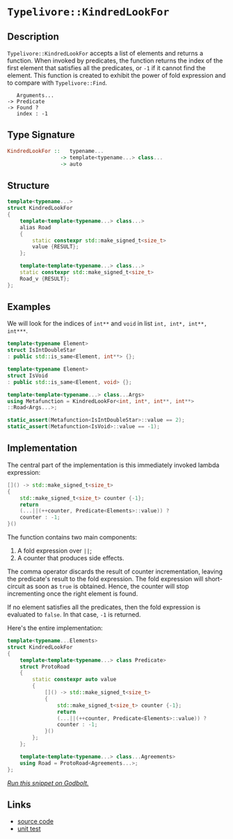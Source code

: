 <!-- Copyright 2024 Feng Mofan
SPDX-License-Identifier: Apache-2.0 -->

# `Typelivore::KindredLookFor`

## Description

`Typelivore::KindredLookFor` accepts a list of elements and returns a function.
When invoked by predicates, the function returns the index of the first element that satisfies all the predicates, or `-1` if it cannot find the element.
This function is created to exhibit the power of fold expression and to compare with `Typelivore::Find`.

<pre><code>   Arguments...
-> Predicate
-> Found ?
   index : -1</code></pre>

## Type Signature

```Haskell
KindredLookFor ::   typename...
                 -> template<typename...> class...
                 -> auto
```

## Structure

```C++
template<typename...>
struct KindredLookFor
{
    template<template<typename...> class...>
    alias Road
    {
        static constexpr std::make_signed_t<size_t>
        value {RESULT};
    };

    template<template<typename...> class...>
    static constexpr std::make_signed_t<size_t>
    Road_v {RESULT};
};
```

## Examples

We will look for the indices of `int**` and `void` in list `int, int*, int**, int***`.

```C++
template<typename Element>
struct IsIntDoubleStar
: public std::is_same<Element, int**> {};

template<typename Element>
struct IsVoid
: public std::is_same<Element, void> {};

template<template<typename...> class...Args>
using Metafunction = KindredLookFor<int, int*, int**, int**>
::Road<Args...>;

static_assert(Metafunction<IsIntDoubleStar>::value == 2);
static_assert(Metafunction<IsVoid>::value == -1);
```

## Implementation

The central part of the implementation is this immediately invoked lambda expression:

```C++
[]() -> std::make_signed_t<size_t>
{
    std::make_signed_t<size_t> counter {-1};
    return
    (...||(++counter, Predicate<Elements>::value)) ? 
    counter : -1;
}()
```

The function contains two main components:

1. A fold expression over `||`;
2. A counter that produces side effects.

The comma operator discards the result of counter incrementation, leaving the predicate's result to the fold expression.
The fold expression will short-circuit as soon as `true` is obtained.
Hence, the counter will stop incrementing once the right element is found.

If no element satisfies all the predicates, then the fold expression is evaluated to `false`. In that case, `-1` is returned.

Here's the entire implementation:

```C++
template<typename...Elements>
struct KindredLookFor
{
    template<template<typename...> class Predicate>
    struct ProtoRoad
    {
        static constexpr auto value
        {
            []() -> std::make_signed_t<size_t>
            {
                std::make_signed_t<size_t> counter {-1};
                return
                (...||(++counter, Predicate<Elements>::value)) ? 
                counter : -1;
            }()
        };
    };

    template<template<typename...> class...Agreements>
    using Road = ProtoRoad<Agreements...>;
};
```

[*Run this snippet on Godbolt.*](https://godbolt.org/#z:OYLghAFBqd5QCxAYwPYBMCmBRdBLAF1QCcAaPECAMzwBtMA7AQwFtMQByARg9KtQYEAysib0QXACx8BBAKoBnTAAUAHpwAMvAFYTStJg1DIApACYAQuYukl9ZATwDKjdAGFUtAK4sGIAKwapK4AMngMmAByPgBGmMQgkv6kAA6oCoRODB7evgFBaRmOAmER0SxxCUm2mPbFDEIETMQEOT5%2BgTV1WY3NBKVRsfGJyQpNLW15nWN9A%2BWVIwCUtqhexMjsHOYAzOHI3lgA1Cbbbl6OtIQAnifYJhoAgjt7B5jHp8hj6FhUt/dPjwImBYKQMQJObgIVxSjFYmAAdIjsPQ2IIFH9HmNiF4HIcANLhdDETDoEKoVAAawAYiR/iYAOxWR6HFmHIEgsGYCHs0FMcGnKEw5hsRHw26HfZMBQKQ7KYn4UT8u7M1lYnEEWXEVBEABKqCY6H%2BrOOjKNxtVTUcyAlAjGmFUKWIhyY51QhwAbmIvFyVeaTUyHn6/SZ/FZ/AARCCLQ4AWnFXxAIBYTApmAA%2BhlgBF0GmCBCMgAvdN57bKwNB40MgMVisJpMp9OZ7O5/N4Ist0s2ryCeL%2BmNcBnhk7Vmt%2B4kENYMM2j40QUUMtwLiDWaxobtAsiakl4RVc07I4GMAjo0uJz3eTCLaMnKnHX0zllrntOkCxgfbEejwdR6fmwfD39/w/Ol7x5TluWBXl%2BUhaFYRFRFxUlaVRQeYBiUPNEMXLFkvAyIxDj1A13nDTVtVQQjDVOVD0NRY951LADHiAgN/gAegAKk4rjuJ41i2O4w4ABVMDGGVuL4x4OJ46SuIkgEnjMXYGH2Lwjghc46GuLD/jAvk9xgoU4UOA9aKwtVcQASQUCzBHDVYYnoXpiH%2BV8Ui8Byd0OOs8AUDM4QhEyj1IQ5wgITjxSrZiQIeXToMFOC3kCwQzIIbFLIUAA1VA8ENR5XPcy5rW83yFH8/cUSCj1sso7B/SipjAUg8CBSavTuVg4UEQQzskIUFDiGAE8y1w8JgEOABZTAmiobsHCyYj8UJeUyUpGlnNOULgtC9itsETjdrC9isMTCiIQeAa%2Bu6u5gIah4ZitNMpSUFoIEm6bZvqCErJsgg7IKzAnNuM8vTeE4h22EizEWRi7stHdHuleICFeqamBm5TPtOKyspyoGQHPb1iLBt9oY/DhlloTh/F4PwOC0UhUE4RdLGsLzVnWUHFJ4UgCE0cnlgpAJ6XhbYAA4ADZ6W2SWNDFqWAE5tn0ThJF4FgJA0IJafpxmOF4BQQCCXm6fJ0g4FgGBEBAVYCDcghyEoNAQToeJIjhThVAlmNxckQ5gGQa0pHhMxeG3IhiByvR%2BEEEQxHYKQZEERQVHUE3SF0LhSAAd2IJgUk4HgKapmm%2BYZzgAHlzjtw5UCoQ5PfF73ff9wPJGDw4IA8Z36CdHYuEWXhja0ZYICQJ2UhdsgKAgcfJ5AYApDMPg6A3A2IBiUuYnCZorgL3gt%2BYYgrnLmJtEwBw99IJ3aPLhhaF3tOsBiLxgDcMRaAN7heCwZMjHER%2B8DEjmu6ESpd7Tn3OJsbmoVail0uDEXOR8PBYFLqlPA6sv6kBAcQGI6RMDhmBIYYAlwjB82WFQAwg0Mp4EwFncuQpL7R2EKIcQCcmHJzUKXDO%2BgiEoBXJYfQeAYgG0gMsVAKR6ifxjF8MGpgWaWDMDrbBEcsAiKjF0c%2B9QXAMHcJ4doehQjhEGBUYYmdCiZAEJMPwZj0gWIYHMIYCRM52E0T0cYrQ9F5GcbUVxAgnL9CMfMUxth3FWL0DMFoDiTFOOWAodmGwJBFw4NTUg2teC63rl7H2fsA6HCDmYDuuBCAkGOFzAePMyHLAQJgA0wx1GC0kNseEit6SSA0JIMwkhxaa38OLeWysOCq1IOrbYXB4Tiy4OLUW8tRaTP8JILg/hFbi1SaXXW%2BtDYVJNiPS2o9rZV3OA7GeqBu6u3dhwZoLB3T0hjEwCUBh8JcHlvCMZ9Mw4kEjpnJhsdWHSHYUoThaddBLxznnPeSSUlpLLhwSuttzg1zrpc65tz7lELyc815Hcu4Tx7qU7YUNB5kLNmPE5OL4hHNnj3EASKbmSiME8rgQQaC0FXpQDeacD470vpyo%2BJ8z4X0wdfI8t976lyfi/N%2BtAP6Xx/kQ/%2B9N8BAMcCAz%2BbzVAQKBJfGBlM07wMQVcZBmx6ZoIwdzbBuClAEN/sQ0aRKKFMCoTQuhDDMHfJYfHP5sgOGp3psCnhpC5FWAEfAtRYiJFZCkTIiGgbrCKPSconKoDREaLms4CArgwmZ0MWURxehzH1EzakWx9QokLG8d0PxoTPHWJTfUfxpbgkRI8bkGtTaG0xJWGsBJ/cBmQrWZwZ0xArk3LuXSsaTyXnwg0IU/A4c8X90JdsqpNSsAJHUTqoZIznntPpEs%2BkUsOldIWastO6zbCbKHqbc2VsbZ2wpaSyebs2CcEudklgCh3TWndBOzkYxQ6zo%2BegKOsgfkesTvIAFPqdAgCVqC/OX8IUl1PRXA5Gpa6DpYG%2Bj9X6f16TGFih9uKdjbHKZekeJLTlT0doR4Yn6UgpDTN%2B%2BWaZf0EEekOn2y8WXxDXuy%2BmPKH7cwE3yzRl8hWCBFQ/BVmBn6v3fp/bmsq/5Gu/oA1xKqwHquQJArVPYdX0z1TvQ1qCI6mt4OavBVq5W2u2XwShmUnX0MYIwkD7qJCeqTpBrhMH/XGH4TYEN8Aw2SM4KxBMMaFFKPiCopN6iXGpr8OmnRhbs3GLLUWooWRC35qyO28JPiEv%2BMLfFut7i8vOKrS28JZXAm5p7XErt8dEMnp1gO19vt32fo9LhoE%2BGIBFLnX3UjlTSDVNqWupJm6QBmGedsbY/hAgLM1nN%2BkUyWvpM4Bso2I2GlmHGVwfF4t8XywmWYbp9IBnbCQ61vWWzh5JJDut6Fi77tYJ41kRIQA)

## Links

- [source code](../../../../conceptrodon/typelivore/kindred_look_for.hpp)
- [unit test](../../../../tests/unit/metafunctions/typelivore/kindred_look_for.test.hpp)
